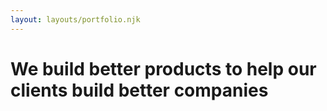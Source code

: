 ```yaml
---
layout: layouts/portfolio.njk
---
```

# We build better <span>products</span> to help our clients build better <span>companies</span>